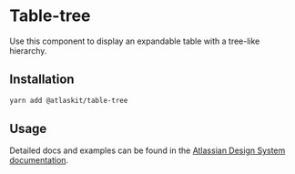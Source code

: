 # Table-tree

Use this component to display an expandable table with a tree-like hierarchy.

## Installation

```sh
yarn add @atlaskit/table-tree
```

## Usage

Detailed docs and examples can be found in the [Atlassian Design System documentation](https://atlassian.design/components/table-tree/).
